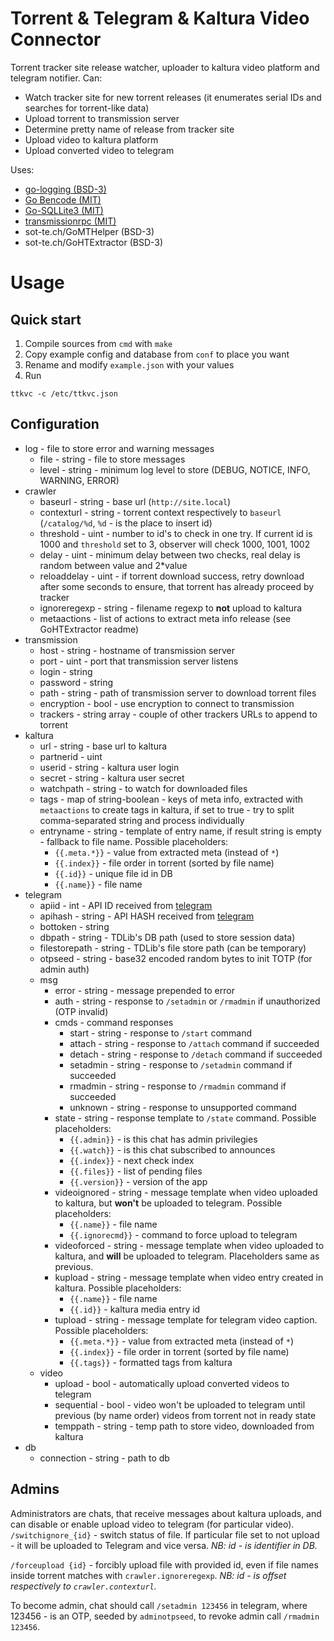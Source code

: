 # Torrent & Telegram & Kaltura Video Connector
Torrent tracker site release watcher, uploader to kaltura video platform and telegram notifier.
Can:

 - Watch tracker site for new torrent releases (it enumerates serial IDs and searches for torrent-like data)
 - Upload torrent to transmission server
 - Determine pretty name of release from tracker site
 - Upload video to kaltura platform
 - Upload converted video to telegram

Uses:

 - [go-logging (BSD-3)](https://github.com/op/go-logging)
 - [Go Bencode (MIT)](https://github.com/zeebo/bencode)
 - [Go-SQLLite3 (MIT)](https://github.com/mattn/go-sqlite3)
 - [transmissionrpc (MIT)](https://github.com/hekmon/transmissionrpc)
 - sot-te.ch/GoMTHelper (BSD-3)
 - sot-te.ch/GoHTExtractor (BSD-3)
 
# Usage
## Quick start
1. Compile sources from `cmd` with `make`
2. Copy example config and database from `conf` to place you want
3. Rename and modify `example.json` with your values
4. Run

```
ttkvc -c /etc/ttkvc.json
```

## Configuration

 - log - file to store error and warning messages
	- file - string - file to store messages
	- level - string - minimum log level to store (DEBUG, NOTICE, INFO, WARNING, ERROR)
 - crawler
	- baseurl - string - base url (`http://site.local`)
	- contexturl - string - torrent context respectively to `baseurl` (`/catalog/%d`, `%d` - is the place to insert id)
	- threshold - uint - number to id's to check in one try. If current id is 1000 and `threshold` set to 3, observer will check 1000, 1001, 1002
	- delay - uint - minimum delay between two checks, real delay is random between value and 2*value
	- reloaddelay - uint - if torrent download success, retry download after some seconds to ensure, that torrent has already proceed by tracker
	- ignoreregexp - string - filename regexp to **not** upload to kaltura
	- metaactions - list of actions to extract meta info release (see GoHTExtractor readme)
 - transmission
	- host - string - hostname of transmission server
	- port - uint - port that transmission server listens
	- login - string
	- password - string
	- path - string - path of transmission server to download torrent files
	- encryption - bool - use encryption to connect to transmission
	- trackers - string array - couple of other trackers URLs to append to torrent
 - kaltura
	- url - string - base url to kaltura
    - partnerid - uint
    - userid - string - kaltura user login
    - secret - string - kaltura user secret
    - watchpath - string - to watch for downloaded files
    - tags - map of string-boolean - keys of meta info, extracted with `metaactions` to create tags in kaltura, if set to true - try to split comma-separated string and process individually
    - entryname - string - template of entry name, if result string is empty - fallback to file name. Possible placeholders:
        - `{{.meta.*}}` - value from extracted meta (instead of `*`)
        - `{{.index}}` - file order in torrent (sorted by file name)
        - `{{.id}}` - unique file id in DB
        - `{{.name}}` - file name
 - telegram
	- apiid - int - API ID received from [telegram](https://my.telegram.org/apps)
    - apihash - string - API HASH received from [telegram](https://my.telegram.org/apps)
    - bottoken - string
    - dbpath - string - TDLib's DB path (used to store session data)
    - filestorepath - string - TDLib's file store path (can be temporary)
    - otpseed - string - base32 encoded random bytes to init TOTP (for admin auth)
    - msg
        - error - string - message prepended to error
        - auth - string - response to `/setadmin` or `/rmadmin` if unauthorized (OTP invalid)
        - cmds - command responses
            - start - string - response to `/start` command
        	- attach - string - response to `/attach` command if succeeded
        	- detach - string - response to `/detach` command if succeeded
        	- setadmin - string - response to `/setadmin` command if succeeded
        	- rmadmin - string - response to `/rmadmin` command if succeeded
        	- unknown - string - response to unsupported command
        - state - string - response template to `/state` command. Possible placeholders:
        	- `{{.admin}}` - is this chat has admin privilegies
        	- `{{.watch}}` - is this chat subscribed to announces
        	- `{{.index}}` - next check index
        	- `{{.files}}` - list of pending files
        	- `{{.version}}` - version of the app
        - videoignored - string - message template when video uploaded to kaltura, but **won't** be uploaded to telegram. Possible placeholders:
            - `{{.name}}` - file name
            - `{{.ignorecmd}}` - command to force upload to telegram 
        - videoforced - string - message template when video uploaded to kaltura, and **will** be uploaded to telegram. Placeholders same as previous.
        - kupload - string  - message template when video entry created in kaltura. Possible placeholders:
            - `{{.name}}` - file name
            - `{{.id}}` - kaltura media entry id
        - tupload - string - message template for telegram video caption. Possible placeholders:
            - `{{.meta.*}}` - value from extracted meta (instead of `*`)
            - `{{.index}}` - file order in torrent (sorted by file name)
            - `{{.tags}}` - formatted tags from kaltura
    - video
        - upload - bool - automatically upload converted videos to telegram
        - sequential - bool - video won't be uploaded to telegram until previous (by name order) videos from torrent not in ready state
        - temppath - string - temp path to store video, downloaded from kaltura
 - db
	- connection - string - path to db

## Admins
Administrators are chats, that receive messages about kaltura uploads, and can disable or enable upload video to telegram (for particular video).
`/switchignore_{id}` - switch status of file. If particular file set to not upload - it will be uploaded to Telegram and vice versa. 
_NB: id - is identifier in DB._

`/forceupload {id}` -  forcibly upload file with provided id, even if file names inside torrent matches with `crawler.ignoreregexp`. 
_NB: id - is offset respectively to `crawler.contexturl`._

To become admin, chat should call `/setadmin 123456` in telegram, where 123456 - is an OTP, seeded by `adminotpseed`,
to revoke admin call `/rmadmin 123456`.

